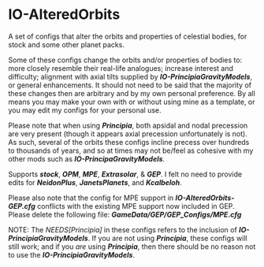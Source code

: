 # IO-AlteredOrbits
A set of configs that alter the orbits and properties of celestial bodies, for stock and some other planet packs.

Some of these configs change the orbits and/or properties of bodies to: more closely resemble their real-life analogues; increase interest and difficulty; alignment with axial tilts supplied by ***IO-PrincipiaGravityModels***, or general enhancements.
It should not need to be said that the majority of these changes then are arbitrary and by my own personal preference. By all means you may make your own with or without using mine as a template, or you may edit my configs for your personal use.

Please note that when using ***Principia***, both apsidal and nodal precession are very present (though it appears axial precession unfortunately is not). As such, several of the orbits these configs incline precess over hundreds to thousands of years, and so at times may not be/feel as cohesive with my other mods such as ***IO-PrincipaGravityModels***.

Supports ***stock***, ***OPM***, ***MPE***, ***Extrasolar***, & ***GEP***. I felt no need to provide edits for ***NeidonPlus***, ***JanetsPlanets***, and ***Kcalbeloh***.

Please also note that the config for MPE support in ***IO-AlteredOrbits-GEP.cfg*** conflicts with the existing MPE support now included in GEP. Please delete the following file: ***GameData/GEP/GEP_Configs/MPE.cfg***

NOTE: The *NEEDS[Principia]* in these configs refers to the inclusion of ***IO-PrincipiaGravityModels***. If you are not using ***Principia***, these configs will still work; and if you *are* using ***Principia***, then there should be no reason not to use the ***IO-PrincipiaGravityModels***.
